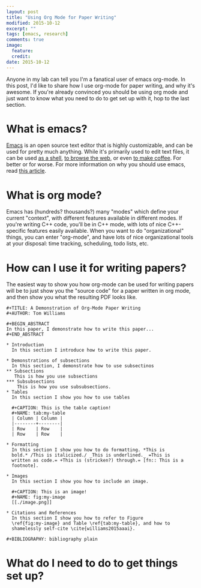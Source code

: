 ```yaml
---
layout: post
title: "Using Org Mode for Paper Writing"
modified: 2015-10-12
excerpt: ""
tags: [emacs, research]
comments: true
image:
  feature:
  credit:
date: 2015-10-12
---
```


Anyone in my lab can tell you I'm a fanatical user of emacs
org-mode. In this post, I'd like to share how I use org-mode for paper
writing, and why it's awesome. If you're already convinced you should
be using org mode and just want to know what you need to do to get set
up with it, hop to the last section. 

# What is emacs? #
  
  [Emacs](https://www.gnu.org/software/emacs/) is an open source text editor that is highly customizable, and
  can be used for pretty much anything. While it's primarily used to
  edit text files, it can be used [as a shell](http://ergoemacs.org/emacs/emacs_shell_vs_terminal.html), [to browse the web](http://ergoemacs.org/emacs/emacs_eww_web_browser.html), or
  even [to make
  coffee](http://www.emacswiki.org/emacs/CoffeeMode). For better or
  for worse. For more information on why you should use emacs, read
  [this article](http://batsov.com/articles/2011/11/19/why-emacs/). 

# What is org mode? #
  Emacs has (hundreds? thousands?) many "modes" which define your
  current "context", with different features available in different
  modes. If you're writing C++ code, you'll be in C++ mode, with lots
  of nice C++-specific features easily available. When you want to do
  "organizational" things, you can enter "org-mode", and have lots of
  nice organizational tools at your disposal: time tracking,
  scheduling, todo lists, etc.

# How can I use it for writing papers? #

The easiest way to show you how org-mode can be used for writing
papers will be to just show you the "source code" for a paper written
in org mode, and then show you what the resulting PDF looks like. 

    #+TITLE: A Demonstration of Org-Mode Paper Writing
    #+AUTHOR: Tom Williams
    
    #+BEGIN_ABSTRACT
    In this paper, I demonstrate how to write this paper...
    #+END_ABSTRACT
    
    * Introduction
      In this section I introduce how to write this paper.
      
    * Demonstrations of subsections
      In this section, I demonstrate how to use subsectinos
    ** Subsections
       This is how you use subsections
    *** Subsubsections
        This is how you use subsubsections.
    * Tables
      In this section I show you how to use tables
      
      #+CAPTION: This is the table caption!
      #+NAME: tab:my-table
      | Column | Column |
      |--------+--------|
      | Row    | Row    |
      | Row    | Row    |

    * Formatting
      In this section I show you how to do formatting. *This is
      bold.* /This is italicized./ _This is underlined._ =This is
      written as code.= +This is (stricken?) through.= [fn:: This is a
      footnote]. 

    * Images
      In this section I show you how to include an image.

      #+CAPTION: This is an image!
      #+NAME: fig:my-image
      [[./image.png]]

    * Citations and References
      In this section I show you how to refer to Figure
      \ref{fig:my-image} and Table \ref{tab:my-table}, and how to
      shamelessly self-cite \cite{williams2015aaai}.
      
    #+BIBLIOGRAPHY: bibliography plain

# What do I need to do to get things set up? #
